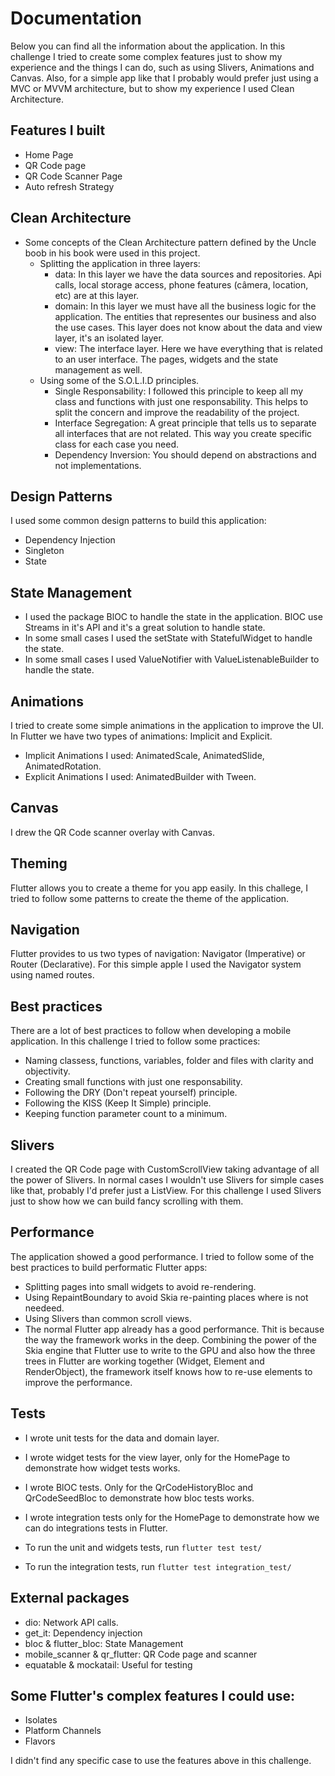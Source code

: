 # Documentation
Below you can find all the information about the application. In this challenge I tried to create some complex features just to show my experience and the things I can do, such as using Slivers, Animations and Canvas.
Also, for a simple app like that I probably would prefer just using a MVC or MVVM architecture, but to show my experience I used Clean Architecture.

## Features I built
- Home Page
- QR Code page
- QR Code Scanner Page
- Auto refresh Strategy

## Clean Architecture
- Some concepts of the Clean Architecture pattern defined by the Uncle boob in his book were used in this project.
    - Splitting the application in three layers:
        - data: In this layer we have the data sources and repositories. Api calls, local storage access, phone features (câmera, location, etc) are at this layer.
        - domain: In this layer we must have all the business logic for the application. The entities that representes our business and also the use cases. This layer does not know about the data and view layer, it's an isolated layer.
        - view: The interface layer. Here we have everything that is related to an user interface. The pages, widgets and the state management as well.
    - Using some of the S.O.L.I.D principles.
        - Single Responsability: I followed this principle to keep all my class and functions with just one responsability. This helps to split the concern and improve the readability of the project.
        - Interface Segregation: A great principle that tells us to separate all interfaces that are not related. This way you create specific class for each case you need.
        - Dependency Inversion: You should depend on abstractions and not implementations.
    
## Design Patterns
I used some common design patterns to build this application:
- Dependency Injection
- Singleton
- State

## State Management
- I used the package BlOC to handle the state in the application. BlOC use Streams in it's API and it's a great solution to handle state.
- In some small cases I used the setState with StatefulWidget to handle the state.
- In some small cases I used ValueNotifier with ValueListenableBuilder to handle the state.

## Animations
I tried to create some simple animations in the application to improve the UI. In Flutter we have two types of animations: Implicit and Explicit.
- Implicit Animations I used: AnimatedScale, AnimatedSlide, AnimatedRotation.
- Explicit Animations I used: AnimatedBuilder with Tween.

## Canvas
I drew the QR Code scanner overlay with Canvas.

## Theming
Flutter allows you to create a theme for you app easily. In this challege, I tried to follow some patterns to create the theme of the application.

## Navigation
Flutter provides to us two types of navigation: Navigator (Imperative) or Router (Declarative).
For this simple apple I used the Navigator system using named routes.

## Best practices
There are a lot of best practices to follow when developing a mobile application. In this challenge I tried to follow some practices:
- Naming classess, functions, variables, folder and files with clarity and objectivity.
- Creating small functions with just one responsability.
- Following the DRY (Don't repeat yourself) principle.
- Following the KISS (Keep It Simple) principle.
- Keeping function parameter count to a minimum.

## Slivers
I created the QR Code page with CustomScrollView taking advantage of all the power of Slivers.
In normal cases I wouldn't use Slivers for simple cases like that, probably I'd prefer just a ListView. For this challenge I used Slivers just to show how we can build fancy scrolling with them.

## Performance
The application showed a good performance. I tried to follow some of the best practices to build performatic Flutter apps:
- Splitting pages into small widgets to avoid re-rendering.
- Using RepaintBoundary to avoid Skia re-painting places where is not needeed.
- Using Slivers than common scroll views.
- The normal Flutter app already has a good performance. Thit is because the way the framework works in the deep. Combining the power of the Skia engine that Flutter use to write to the GPU and also how the three trees in Flutter are working together (Widget, Element and RenderObject), the framework itself knows how to re-use elements to improve the performance.

## Tests
- I wrote unit tests for the data and domain layer.
- I wrote widget tests for the view layer, only for the HomePage to demonstrate how widget tests works.
- I wrote BlOC tests. Only for the QrCodeHistoryBloc and QrCodeSeedBloc to demonstrate how bloc tests works.
- I wrote integration tests only for the HomePage to demonstrate how we can do integrations tests in Flutter.

- To run the unit and widgets tests, run `flutter test test/`
- To run the integration tests, run `flutter test integration_test/`

## External packages
- dio: Network API calls.
- get_it: Dependency injection
- bloc & flutter_bloc: State Management
- mobile_scanner & qr_flutter: QR Code page and scanner
- equatable & mockatail: Useful for testing

## Some Flutter's complex features I could use:
- Isolates
- Platform Channels
- Flavors

I didn't find any specific case to use the features above in this challenge.